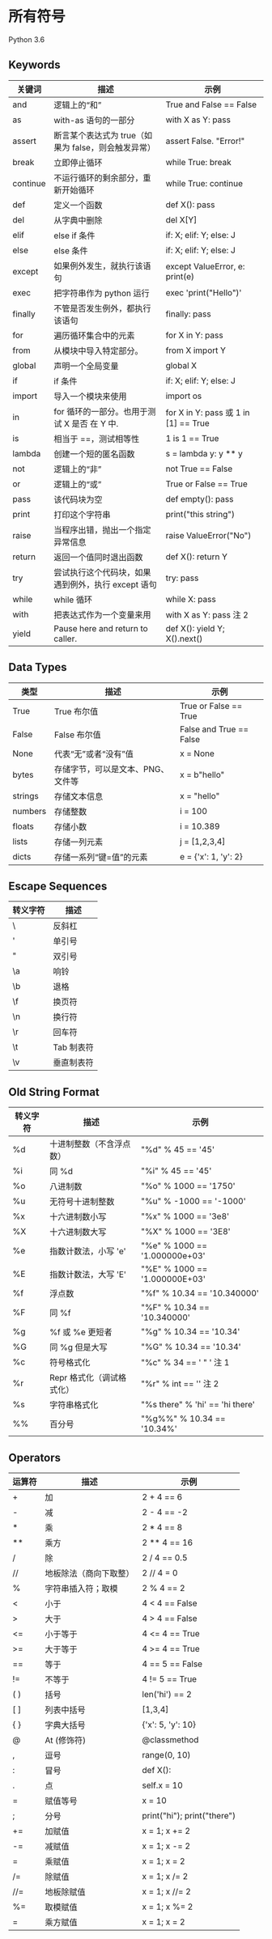 # 所有符号

Python 3.6

## Keywords

| 关键词   | 描述                                                | 示例                                   |
| -------- | --------------------------------------------------- | -------------------------------------- |
| and      | 逻辑上的“和”                                        | True and False == False                |
| as       | with-as 语句的一部分                                | with X as Y: pass                      |
| assert   | 断言某个表达式为 true（如果为 false，则会触发异常） | assert False. "Error!"                 |
| break    | 立即停止循环                                        | while True: break                      |
| continue | 不运行循环的剩余部分，重新开始循环                  | while True: continue                   |
| def      | 定义一个函数                                        | def X(): pass                          |
| del      | 从字典中删除                                        | del X\[Y\]                             |
| elif     | else if 条件                                        | if: X; elif: Y; else: J                |
| else     | else 条件                                           | if: X; elif: Y; else: J                |
| except   | 如果例外发生，就执行该语句                          | except ValueError, e: print(e)         |
| exec     | 把字符串作为 python 运行                            | exec 'print("Hello")'                  |
| finally  | 不管是否发生例外，都执行该语句                      | finally: pass                          |
| for      | 遍历循环集合中的元素                                | for X in Y: pass                       |
| from     | 从模块中导入特定部分。                              | from X import Y                        |
| global   | 声明一个全局变量                                    | global X                               |
| if       | if 条件                                             | if: X; elif: Y; else: J                |
| import   | 导入一个模块来使用                                  | import os                              |
| in       | for 循环的一部分。也用于测试 X 是否 在 Y 中.        | for X in Y: pass 或 1 in \[1\] == True |
| is       | 相当于 ==，测试相等性                               | 1 is 1 == True                         |
| lambda   | 创建一个短的匿名函数                                | s = lambda y: y \*\* y                 |
| not      | 逻辑上的“非”                                        | not True == False                      |
| or       | 逻辑上的“或”                                        | True or False == True                  |
| pass     | 该代码块为空                                        | def empty(): pass                      |
| print    | 打印这个字符串                                      | print("this string")                   |
| raise    | 当程序出错，抛出一个指定异常信息                    | raise ValueError("No")                 |
| return   | 返回一个值同时退出函数                              | def X(): return Y                      |
| try      | 尝试执行这个代码块，如果遇到例外，执行 except 语句  | try: pass                              |
| while    | while 循环                                          | while X: pass                          |
| with     | 把表达式作为一个变量来用                            | with X as Y: pass 注 2                 |
| yield    | Pause here and return to caller.                    | def X(): yield Y; X().next()           |

## Data Types

| 类型    | 描述                              | 示例                    |
| ------- | --------------------------------- | ----------------------- |
| True    | True 布尔值                       | True or False == True   |
| False   | False 布尔值                      | False and True == False |
| None    | 代表“无”或者“没有”值              | x = None                |
| bytes   | 存储字节，可以是文本、PNG、文件等 | x = b"hello"            |
| strings | 存储文本信息                      | x = "hello"             |
| numbers | 存储整数                          | i = 100                 |
| floats  | 存储小数                          | i = 10.389              |
| lists   | 存储一列元素                      | j = \[1,2,3,4\]         |
| dicts   | 存储一系列“键=值”的元素           | e = {'x': 1, 'y': 2}    |

## Escape Sequences

| 转义字符 | 描述       |
| -------- | ---------- |
| \        | 反斜杠     |
| \'       | 单引号     |
| \"       | 双引号     |
| \a       | 响铃       |
| \b       | 退格       |
| \f       | 换页符     |
| \n       | 换行符     |
| \r       | 回车符     |
| \t       | Tab 制表符 |
| \v       | 垂直制表符 |

## Old String Format

| 转义字符 | 描述                      | 示例                            |
| -------- | ------------------------- | ------------------------------- |
| %d       | 十进制整数（不含浮点数）  | "%d" % 45 == '45'               |
| %i       | 同 %d                     | "%i" % 45 == '45'               |
| %o       | 八进制数                  | "%o" % 1000 == '1750'           |
| %u       | 无符号十进制整数          | "%u" % -1000 == '-1000'         |
| %x       | 十六进制数小写            | "%x" % 1000 == '3e8'            |
| %X       | 十六进制数大写            | "%X" % 1000 == '3E8'            |
| %e       | 指数计数法，小写 'e'      | "%e" % 1000 == '1.000000e+03'   |
| %E       | 指数计数法，大写 'E'      | "%E" % 1000 == '1.000000E+03'   |
| %f       | 浮点数                    | "%f" % 10.34 == '10.340000'     |
| %F       | 同 %f                     | "%F" % 10.34 == '10.340000'     |
| %g       | %f 或 %e 更短者           | "%g" % 10.34 == '10.34'         |
| %G       | 同 %g 但是大写            | "%G" % 10.34 == '10.34'         |
| %c       | 符号格式化                | "%c" % 34 == ' " ' 注 1         |
| %r       | Repr 格式化（调试格式化） | "%r" % int == '' 注 2           |
| %s       | 字符串格式化              | "%s there" % 'hi' == 'hi there' |
| %%       | 百分号                    | "%g%%" % 10.34 == '10.34%'      |

## Operators

| 运算符 | 描述                   | 示例                        |
| ------ | ---------------------- | --------------------------- |
| +      | 加                     | 2 + 4 == 6                  |
| -      | 减                     | 2 - 4 == -2                 |
| \*     | 乘                     | 2 \* 4 == 8                 |
| \*\*   | 乘方                   | 2 \*\* 4 == 16              |
| /      | 除                     | 2 / 4 == 0.5                |
| //     | 地板除法（商向下取整） | 2 // 4 = 0                  |
| %      | 字符串插入符；取模     | 2 % 4 == 2                  |
| <      | 小于                   | 4 < 4 == False              |
| >      | 大于                   | 4 > 4 == False              |
| <=     | 小于等于               | 4 <= 4 == True              |
| >=     | 大于等于               | 4 >= 4 == True              |
| ==     | 等于                   | 4 == 5 == False             |
| !=     | 不等于                 | 4 != 5 == True              |
| ( )    | 括号                   | len('hi') == 2              |
| \[ \]  | 列表中括号             | \[1,3,4\]                   |
| { }    | 字典大括号             | {'x': 5, 'y': 10}           |
| @      | At (修饰符)            | @classmethod                |
| ,      | 逗号                   | range(0, 10)                |
| :      | 冒号                   | def X():                    |
| .      | 点                     | self.x = 10                 |
| =      | 赋值等号               | x = 10                      |
| ;      | 分号                   | print("hi"); print("there") |
| +=     | 加赋值                 | x = 1; x += 2               |
| -=     | 减赋值                 | x = 1; x -= 2               |
| =      | 乘赋值                 | x = 1; x = 2                |
| /=     | 除赋值                 | x = 1; x /= 2               |
| //=    | 地板除赋值             | x = 1; x //= 2              |
| %=     | 取模赋值               | x = 1; x %= 2               |
| =      | 乘方赋值               | x = 1; x = 2                |
